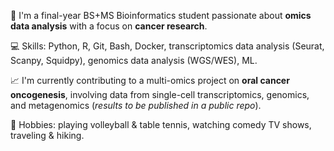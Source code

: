 🚀 I'm a final-year BS+MS Bioinformatics student passionate about **omics data analysis** with a focus on **cancer research**.

💻 Skills: Python, R, Git, Bash, Docker, transcriptomics data analysis (Seurat, Scanpy, Squidpy), genomics data analysis (WGS/WES), ML.

📈 I'm currently contributing to a multi-omics project on **oral cancer oncogenesis**, involving data from single-cell transcriptomics, genomics, and metagenomics (*results to be published in a public repo*).

🎯 Hobbies: playing volleyball & table tennis, watching comedy TV shows, traveling & hiking.
